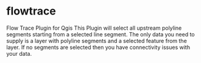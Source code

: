 # flowtrace
Flow Trace Plugin for Qgis
This Plugin will select all upstream polyline segments starting from a selected line segment.  The only data you need to supply is a layer with polyline segments and a selected feature from the layer.  If no segments are selected then you have connectivity issues with your data.
